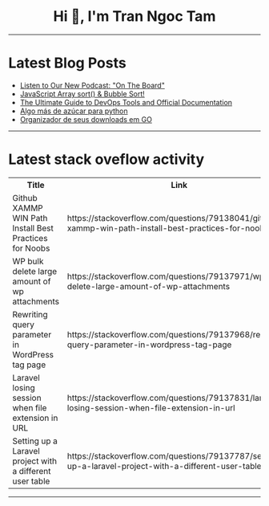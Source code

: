 <h1 align="center">Hi 👋, I'm Tran Ngoc Tam</h1>

---

# Latest Blog Posts 
<!-- BLOG-POST-LIST:START -->
- [Listen to Our New Podcast: &quot;On The Board&quot;](https://dev.to/michaeltharrington/listen-to-our-new-podcast-on-the-board-5bnb)
- [JavaScript Array sort&lpar;&rpar; &amp; Bubble Sort!](https://dev.to/sudhanshu_developer/javascript-array-sort-bubble-sort-2nof)
- [The Ultimate Guide to DevOps Tools and Official Documentation](https://dev.to/prodevopsguytech/the-ultimate-guide-to-devops-tools-and-official-documentation-34n6)
- [Algo más de azúcar para python](https://dev.to/johnnatan_sandovalcardon/algo-mas-de-azucar-para-python-2g1g)
- [Organizador de seus downloads em GO](https://dev.to/ionnss/organizador-de-seus-downloads-em-go-2hp6)
<!-- BLOG-POST-LIST:END -->

---

# Latest stack oveflow activity
<table>
  <tr><th>Title</th><th>Link</th></tr>
  <!-- STACKOVERFLOW:START --><tr><td>Github XAMMP WIN Path Install Best Practices for Noobs</td><td>https://stackoverflow.com/questions/79138041/github-xammp-win-path-install-best-practices-for-noobs</td></tr><tr><td>WP bulk delete large amount of wp attachments</td><td>https://stackoverflow.com/questions/79137971/wp-bulk-delete-large-amount-of-wp-attachments</td></tr><tr><td>Rewriting query parameter in WordPress tag page</td><td>https://stackoverflow.com/questions/79137968/rewriting-query-parameter-in-wordpress-tag-page</td></tr><tr><td>Laravel losing session when file extension in URL</td><td>https://stackoverflow.com/questions/79137831/laravel-losing-session-when-file-extension-in-url</td></tr><tr><td>Setting up a Laravel project with a different user table</td><td>https://stackoverflow.com/questions/79137787/setting-up-a-laravel-project-with-a-different-user-table</td></tr><!-- STACKOVERFLOW:END -->
</table>

---


